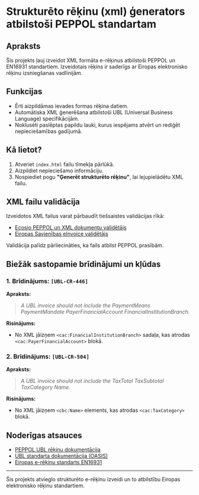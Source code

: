 # Strukturēto rēķinu (xml) ģenerators atbilstoši PEPPOL standartam

## Apraksts

Šis projekts ļauj izveidot XML formāta e-rēķinus atbilstoši PEPPOL un EN16931 standartiem. Izveidotais rēķins ir saderīgs ar Eiropas elektronisko rēķinu izsniegšanas vadlīnijām.

## Funkcijas

- Ērti aizpildāmas ievades formas rēķina datiem.
- Automātiska XML ģenerēšana atbilstoši UBL (Universal Business Language) specifikācijām.
- Noklusēti paslēptas papildu lauki, kurus iespējams atvērt un rediģēt nepieciešamības gadījumā.

## Kā lietot?

1. Atveriet `index.html` failu tīmekļa pārlūkā.
2. Aizpildiet nepieciešamo informāciju.
3. Nospiediet pogu **"Ģenerēt strukturēto rēķinu"**, lai lejupielādētu XML failu.

## XML failu validācija

Izveidotos XML failus varat pārbaudīt tiešsaistes validācijas rīkā:

- [Ecosio PEPPOL un XML dokumentu validētājs](https://ecosio.com/en/peppol-and-xml-document-validator/)
- [Eiropas Savienības eInvoice validētājs](https://www.itb.ec.europa.eu/invoice/upload)

Validācija palīdz pārliecināties, ka fails atbilst PEPPOL prasībām.

## Biežāk sastopamie brīdinājumi un kļūdas

### 1. Brīdinājums: `[UBL-CR-446]`
**Apraksts:**
> *A UBL invoice should not include the PaymentMeans PaymentMandate PayerFinancialAccount FinancialInstitutionBranch.*

**Risinājums:**
- No XML jāizņem `<cac:FinancialInstitutionBranch>` sadaļa, kas atrodas `<cac:PayerFinancialAccount>` blokā.

### 2. Brīdinājums: `[UBL-CR-504]`
**Apraksts:**
> *A UBL invoice should not include the TaxTotal TaxSubtotal TaxCategory Name.*

**Risinājums:**
- No XML jāizņem `<cbc:Name>` elements, kas atrodas `<cac:TaxCategory>` blokā.

## Noderīgas atsauces

- [PEPPOL UBL rēķinu dokumentācija](https://docs.peppol.eu/poacc/billing/3.0/)
- [UBL standarta dokumentācija (OASIS)](https://www.oasis-open.org/committees/tc_home.php?wg_abbrev=ubl)
- [Eiropas e-rēķinu standarts EN16931](https://standards.cen.eu/dyn/www/f?p=204:110:0::::FSP_PROJECT,FSP_ORG_ID:60602,1883209&cs=1E67269B3DDECC9FF6E78C97692B22D75)

---

Šis projekts atvieglo strukturēto e-rēķinu izveidi un to atbilstību Eiropas elektronisko rēķinu standartiem.

